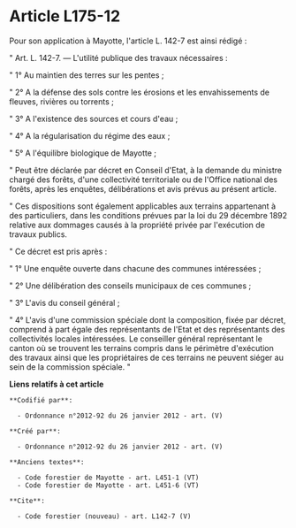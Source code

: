 # Article L175-12

Pour son application à Mayotte, l'article L. 142-7 est ainsi rédigé : 

" Art. L. 142-7. ― L'utilité publique des travaux nécessaires : 

" 1° Au maintien des terres sur les pentes ; 

" 2° A la défense des sols contre les érosions et les envahissements de fleuves, rivières ou torrents ; 

" 3° A l'existence des sources et cours d'eau ; 

" 4° A la régularisation du régime des eaux ; 

" 5° A l'équilibre biologique de Mayotte ; 

" Peut être déclarée par décret en Conseil d'Etat, à la demande du ministre chargé des forêts, d'une collectivité
territoriale ou de l'Office national des forêts, après les enquêtes, délibérations et avis prévus au présent article. 

" Ces dispositions sont également applicables aux terrains appartenant à des particuliers, dans les conditions prévues par la
loi du 29 décembre 1892 relative aux dommages causés à la propriété privée par l'exécution de travaux publics. 

" Ce décret est pris après : 

" 1° Une enquête ouverte dans chacune des communes intéressées ; 

" 2° Une délibération des conseils municipaux de ces communes ; 

" 3° L'avis du conseil général ; 

" 4° L'avis d'une commission spéciale dont la composition, fixée par décret, comprend à part égale des représentants de
l'Etat et des représentants des collectivités locales intéressées. Le conseiller général représentant le canton où se
trouvent les terrains compris dans le périmètre d'exécution des travaux ainsi que les propriétaires de ces terrains ne
peuvent siéger au sein de la commission spéciale. "

**Liens relatifs à cet article**

	**Codifié par**:

	  - Ordonnance n°2012-92 du 26 janvier 2012 - art. (V)

	**Créé par**:

	  - Ordonnance n°2012-92 du 26 janvier 2012 - art. (V)

	**Anciens textes**:

	  - Code forestier de Mayotte - art. L451-1 (VT)
	  - Code forestier de Mayotte - art. L451-6 (VT)

	**Cite**:

	  - Code forestier (nouveau) - art. L142-7 (V)
